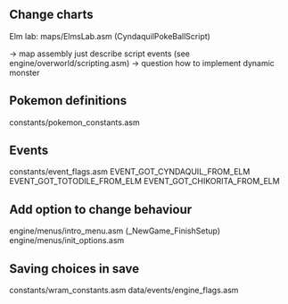## Change charts

Elm lab: maps/ElmsLab.asm (CyndaquilPokeBallScript)

-> map assembly just describe script events (see engine/overworld/scripting.asm)
-> question how to implement dynamic monster

## Pokemon definitions
constants/pokemon_constants.asm

## Events
constants/event_flags.asm
EVENT_GOT_CYNDAQUIL_FROM_ELM
EVENT_GOT_TOTODILE_FROM_ELM
EVENT_GOT_CHIKORITA_FROM_ELM

## Add option to change behaviour

engine/menus/intro_menu.asm (_NewGame_FinishSetup)
engine/menus/init_options.asm

## Saving choices in save
constants/wram_constants.asm
data/events/engine_flags.asm